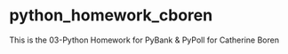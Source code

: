# python_homework_cboren
This is the 03-Python Homework for PyBank &amp; PyPoll for Catherine Boren
